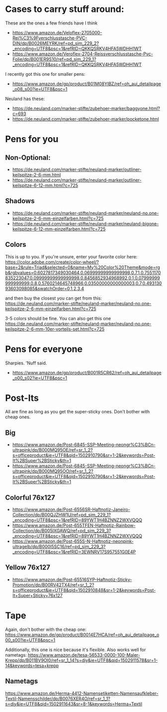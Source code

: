 # Cases to carry stuff around:

These are the ones a few friends have I think

- https://www.amazon.de/Veloflex-2705000-Rei%C3%9Fverschlusstasche-PVC-DIN/dp/B0026MEYRK/ref=pd_sim_229_2?_encoding=UTF8&psc=1&refRID=QKKQSRKV4HFA5WDHH1WT
- https://www.amazon.de/Veroflex-2704-Reissverschlusstasche-Pvc-Folie/dp/B001ER9S10/ref=pd_sim_229_1?_encoding=UTF8&psc=1&refRID=QKKQSRKV4HFA5WDHH1WT

I recently got this one for smaller pens:

- https://www.amazon.de/gp/product/B01M08YIBZ/ref=oh_aui_detailpage_o08_s00?ie=UTF8&psc=1

Neuland has these:

- https://de.neuland.com/marker-stifte/zubehoer-marker/baggyone.html?c=693
- https://de.neuland.com/marker-stifte/zubehoer-marker/pocketone.html

# Pens for you

## Non-Optional:

- https://de.neuland.com/marker-stifte/neuland-marker/outliner-keilspitze-2-6-mm.html
- https://de.neuland.com/marker-stifte/neuland-marker/outliner-keilspitze-6-12-mm.html?c=725

## Shadows

- https://de.neuland.com/marker-stifte/neuland-marker/neuland-no.one-keilspitze-2-6-mm-einzelfarben.html?c=725
- https://de.neuland.com/marker-stifte/neuland-marker/neuland-bigone-keilspitze-6-12-mm-einzelfarben.html?c=725

## Colors

This is up to you. If you're unsure, enter your favorite color here: 
https://color.adobe.com/create/color-wheel/?base=2&rule=Triad&selected=0&name=My%20Color%20Theme&mode=rgb&rgbvalues=0.6027817349030464,0.06999999999999998,0.7,1,0.7551170835223047,0.09999999999999998,0.8456852934968992,0,1,0.07999999999999999,0.8,0.5760214645748966,0.03500000000000003,0.7,0.49313093603098085&swatchOrder=0,1,2,3,4 

and then buy the closest you can get from this: 
https://de.neuland.com/marker-stifte/neuland-marker/neuland-no.one-keilspitze-2-6-mm-einzelfarben.html?c=725

3-5 colors should be fine. You can also get this one https://de.neuland.com/marker-stifte/neuland-marker/neuland-no.one-keilspitze-2-6-mm-10er-vorteils-set.html?c=725

# Pens for everyone

Sharpies. 'Nuff said.

- https://www.amazon.de/gp/product/B001R5CR62/ref=oh_aui_detailpage_o00_s02?ie=UTF8&psc=1

# Post-Its

All are fine as long as you get the super-sticky ones. Don't bother with cheap ones.

## Big

- https://www.amazon.de/Post-6845-SSP-Meeting-neongr%C3%BCn-ultrapink/dp/B000MQ95OE/ref=sr_1_2?s=officeproduct&ie=UTF8&qid=1502910790&sr=1-2&keywords=Post-It%2BSuper%2BSticky&th=1
- https://www.amazon.de/Post-6845-SSP-Meeting-neongr%C3%BCn-ultrapink/dp/B000MQ95OO/ref=sr_1_2?s=officeproduct&ie=UTF8&qid=1502910790&sr=1-2&keywords=Post-It%2BSuper%2BSticky&th=1

## Colorful 76x127

- https://www.amazon.de/Post-6556SR-Haftnotiz-Janeiro-Collection/dp/B00QJZHW1U/ref=pd_sim_229_1?_encoding=UTF8&psc=1&refRID=89YWT1H4BZNNZ2WXVQQQ
- https://www.amazon.de/Post-655TFEN-Haftnotiz-Rainbow-Collection/dp/B005IXGAWQ/ref=pd_sim_229_3?_encoding=UTF8&psc=1&refRID=89YWT1H4BZNNZ2WXVQQQ
- https://www.amazon.de/Post-655S-N-Haftnotiz-neonpink-ultragelb/dp/B000I5SC16/ref=pd_sim_229_3?_encoding=UTF8&psc=1&refRID=3EWNRV17S957551G0E4P

## Yellow 76x127

- https://www.amazon.de/Post-65516SYP-Haftnotiz-Sticky-Promotion/dp/B00RV42TX4/ref=sr_1_2?s=officeproduct&ie=UTF8&qid=1502910848&sr=1-2&keywords=Post-It+Super+Sticky+76x127

# Tape

Again, don't bother with the cheap one: https://www.amazon.de/gp/product/B0014E7HCA/ref=oh_aui_detailpage_o00_s00?ie=UTF8&psc=1

Additionally, this one is nice because it's flexible. Also works well for nametags: 
https://www.amazon.de/tesa-56533-0000-100-Maler-Krepp/dp/B011BV9OI0/ref=sr_1_14?s=diy&ie=UTF8&qid=1502911578&sr=1-14&keywords=tesa+krepp

## Nametags

https://www.amazon.de/Herma-4412-Namensetiketten-Namensaufkleber-Textil-Namensschilder/dp/B0076XER4O/ref=sr_1_1?s=diy&ie=UTF8&qid=1502911643&sr=8-1&keywords=Herma+Textil
